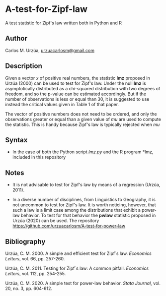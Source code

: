 # A-test-for-Zipf-law

A test statistic for Zipf's law written both in Python and R

## Author

Carlos M. Urzúa, urzuacarlosm@gmail.com

## Description

Given a vector *x* of positive real numbers, the statistic **lmz** proposed in Urzúa (2000) can be used to test for Zipf's law. Under the null **lmz** is asymptotically distributed as a chi-squared distribution with two degrees of freedom, and so the p-value can be estimated accordingly. But if the number of observations is less or equal than 30, it is suggested to use instead the critical values given in Table 1 of that paper.

The vector of positive numbers does not need to be ordered, and only the observations greater or equal than a given value of *mu* are used to compute the statistic. This is handy because Zipf's law is typically rejected when *mu*  

## Syntax

* In the case of both the Python script *lmz.py* and the R program *lmz, included in this repository 

## Notes

* It is not advisable to test for Zipf's law by means of a regression (Urzúa, 2011).

* In a diverse number of disciplines, from Linguistics to Geography, it is not uncommon to test for Zipf's law. It is worth noticing, however, that such a law is a limit case among the distributions that exhibit a power-law behavior. To test for that behavior the **pwlaw** statistic proposed in Urzúa (2020) can be used. The repository https://github.com/urzuacarlosm/A-test-for-power-law 

## Bibliography

Urzúa, C. M. 2000. A simple and efficient test for Zipf´s law. *Economics Letters*, vol. 66, pp. 257-260.

Urzúa, C. M. 2011. Testing for Zipf´s law: A common pitfall. *Economics Letters*, vol. 112, pp. 254-255.

Urzúa, C. M. 2020. A simple test for power-law behavior. *Stata Journal*, vol. 20, no. 3, pp. 604-612.
